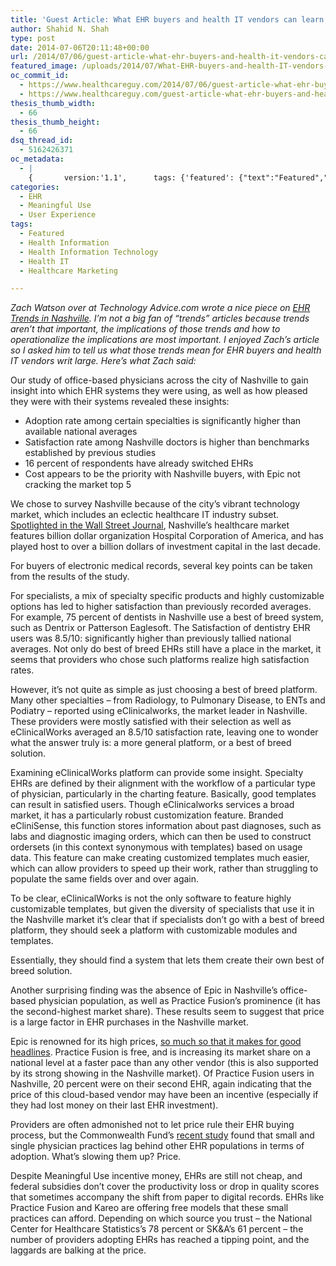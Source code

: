 ```yaml
---
title: 'Guest Article: What EHR buyers and health IT vendors can learn from the Nashville market'
author: Shahid N. Shah
type: post
date: 2014-07-06T20:11:48+00:00
url: /2014/07/06/guest-article-what-ehr-buyers-and-health-it-vendors-can-learn-from-the-nashville-market/
featured_image: /uploads/2014/07/What-EHR-buyers-and-health-IT-vendors-can-learn-from-the-Nashville-market.jpg
oc_commit_id:
  - https://www.healthcareguy.com/2014/07/06/guest-article-what-ehr-buyers-and-health-it-vendors-can-learn-from-the-nashville-market/1478770869
  - https://www.healthcareguy.com/guest-article-what-ehr-buyers-and-health-it-vendors-can-learn-from-the-nashville-market/1420179662
thesis_thumb_width:
  - 66
thesis_thumb_height:
  - 66
dsq_thread_id:
  - 5162426371
oc_metadata:
  - |
    {		version:'1.1',		tags: {'featured': {"text":"Featured","slug":"featured","source":null,"bucketName":"current","bucketPlacement":"auto","_className":"Tag"}, 'healthcare-market': {"text":"healthcare market","slug":"healthcare-market","source":{"_className":"Entity","url":"http://d.opencalais.com/genericHasher-1/eb235847-0336-3eb0-bcd3-cdd60e0d5162","subjectURL":null,"type":{"_className":"ArtifactType","url":"http://s.opencalais.com/1/type/em/e/IndustryTerm","name":"IndustryTerm"},"name":"healthcare market","rawRelevance":0.298,"normalizedRelevance":0.298},"bucketName":"blacklisted","bucketPlacement":"user","_className":"Tag"}, 'nashville': {"text":"Nashville","slug":"nashville","source":{"_className":"Entity","url":"http://d.opencalais.com/genericHasher-1/9ba8ba1f-8303-331d-be45-869d75d9063a","subjectURL":null,"type":{"_className":"ArtifactType","url":"http://s.opencalais.com/1/type/em/e/City","name":"City"},"name":"Nashville","rawRelevance":0.78,"normalizedRelevance":0.78},"bucketName":"blacklisted","bucketPlacement":"user","_className":"Tag"}, 'health-it': {"text":"Health IT","slug":"health-it","source":null,"bucketName":"current","bucketPlacement":"auto","_className":"Tag"}, 'health-information-technology': {"text":"Health Information Technology","slug":"health-information-technology","source":null,"bucketName":"current","bucketPlacement":"auto","_className":"Tag"}, 'healthcare-marketing': {"text":"Healthcare Marketing","slug":"healthcare-marketing","source":null,"bucketName":"current","bucketPlacement":"auto","_className":"Tag"}, '-health-information': {"text":" Health Information","slug":"-health-information","source":null,"bucketName":"current","bucketPlacement":"auto","_className":"Tag"}}	}
categories:
  - EHR
  - Meaningful Use
  - User Experience
tags:
  - Featured
  - Health Information
  - Health Information Technology
  - Health IT
  - Healthcare Marketing

---
```

_Zach Watson over at Technology Advice.com wrote a nice piece on [EHR Trends in Nashville][1]. I&#8217;m not a big fan of &#8220;trends&#8221; articles because trends aren&#8217;t that important, the implications of those trends and how to operationalize the implications are most important. I enjoyed Zach&#8217;s article so I asked him to tell us what those trends mean for EHR buyers and health IT vendors writ large. Here&#8217;s what Zach said:_

Our study of office-based physicians across the city of Nashville to gain insight into which EHR systems they were using, as well as how pleased they were with their systems revealed these insights:

  * Adoption rate among certain specialties is significantly higher than available national averages
  * Satisfaction rate among Nashville doctors is higher than benchmarks established by previous studies
  * 16 percent of respondents have already switched EHRs
  * Cost appears to be the priority with Nashville buyers, with Epic not cracking the market top 5

We chose to survey Nashville because of the city’s vibrant technology market, which includes an eclectic healthcare IT industry subset. [Spotlighted in the Wall Street Journal][2], Nashville’s healthcare market features billion dollar organization Hospital Corporation of America, and has played host to over a billion dollars of investment capital in the last decade.

For buyers of electronic medical records, several key points can be taken from the results of the study.

For specialists, a mix of specialty specific products and highly customizable options has led to higher satisfaction than previously recorded averages. For example, 75 percent of dentists in Nashville use a best of breed system, such as Dentrix or Patterson Eaglesoft. The Satisfaction of dentistry EHR users was 8.5/10: significantly higher than previously tallied national averages. Not only do best of breed EHRs still have a place in the market, it seems that providers who chose such platforms realize high satisfaction rates.

However, it’s not quite as simple as just choosing a best of breed platform. Many other specialties – from Radiology, to Pulmonary Disease, to ENTs and Podiatry – reported using eClinicalworks, the market leader in Nashville. These providers were mostly satisfied with their selection as well as eClinicalWorks averaged an 8.5/10 satisfaction rate, leaving one to wonder what the answer truly is: a more general platform, or a best of breed solution.

Examining eClinicalWorks platform can provide some insight. Specialty EHRs are defined by their alignment with the workflow of a particular type of physician, particularly in the charting feature. Basically, good templates can result in satisfied users. Though eClinicalworks services a broad market, it has a particularly robust customization feature. Branded eCliniSense, this function stores information about past diagnoses, such as labs and diagnostic imaging orders, which can then be used to construct ordersets (in this context synonymous with templates) based on usage data. This feature can make creating customized templates much easier, which can allow providers to speed up their work, rather than struggling to populate the same fields over and over again.

To be clear, eClinicalWorks is not the only software to feature highly customizable templates, but given the diversity of specialists that use it in the Nashville market it’s clear that if specialists don’t go with a best of breed platform, they should seek a platform with customizable modules and templates.

Essentially, they should find a system that lets them create their own best of breed solution.

Another surprising finding was the absence of Epic in Nashville’s office-based physician population, as well as Practice Fusion’s prominence (it has the second-highest market share). These results seem to suggest that price is a large factor in EHR purchases in the Nashville market.

Epic is renowned for its high prices, [so much so that it makes for good headlines][3]. Practice Fusion is free, and is increasing its market share on a national level at a faster pace than any other vendor (this is also supported by its strong showing in the Nashville market). Of Practice Fusion users in Nashville, 20 percent were on their second EHR, again indicating that the price of this cloud-based vendor may have been an incentive (especially if they had lost money on their last EHR investment).

Providers are often admonished not to let price rule their EHR buying process, but the Commonwealth Fund’s [recent study][4] found that small and single physician practices lag behind other EHR populations in terms of adoption. What’s slowing them up? Price.

Despite Meaningful Use incentive money, EHRs are still not cheap, and federal subsidies don’t cover the productivity loss or drop in quality scores that sometimes accompany the shift from paper to digital records. EHRs like Practice Fusion and Kareo are offering free models that these small practices can afford. Depending on which source you trust – the National Center for Healthcare Statistics’s 78 percent or SK&A’s 61 percent – the number of providers adopting EHRs has reached a tipping point, and the laggards are balking at the price.

 [1]: http://technologyadvice.com/ehr-emr/blog/nashville-ehr-report/
 [2]: http://online.wsj.com/news/articles/SB10001424053111903341404576484240498824846
 [3]: http://www.forbes.com/sites/zinamoukheiber/2012/06/18/the-staggering-cost-of-an-epic-electronic-health-record-might-not-be-worth-it/
 [4]: http://www.commonwealthfund.org/Publications/In-the-Literature/2014/Jan/Where-Are-We-on-the-Diffusion-Curve.aspx?omnicid=20